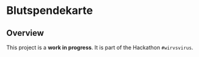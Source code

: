 # Blutspendekarte

## Overview
This project is a **work in progress**. It is part of the Hackathon `#wirvsvirus`.
